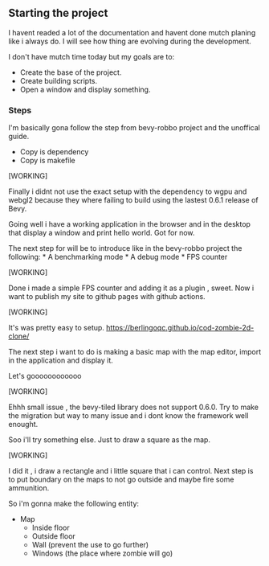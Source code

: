 

## Starting the project

I havent readed a lot of the documentation and havent done mutch planing
like i always do. I will see how thing are evolving during the development.

I don't have mutch time today but my goals are to:

* Create the base of the project.
* Create building scripts.
* Open a window and display something.



### Steps


I'm basically gona follow the step from bevy-robbo project and the unoffical guide.

* Copy is dependency
* Copy is makefile


[WORKING]

Finally i didnt not use the exact setup with the dependency to wgpu and webgl2
because they where failing to build using the lastest 0.6.1 release of Bevy.

Going well i have a working application in the browser and in the desktop
that display a window and print hello world. Got for now.

The next step for will be to introduce like in the bevy-robbo project the following:
    * A benchmarking mode
    * A debug mode
    * FPS counter

[WORKING]

Done i made a simple FPS counter and adding it as a plugin , sweet.
Now i want to publish my site to github pages with github actions.

[WORKING]

It's was pretty easy to setup. https://berlingoqc.github.io/cod-zombie-2d-clone/

The next step i want to do is making a basic map with the map editor, import in
the application and display it.

Let's goooooooooooo

[WORKING]

Ehhh small issue , the bevy-tiled library does not support 0.6.0.
Try to make the migration but way to many issue and i dont know
the framework well enought.

Soo i'll try something else. Just to draw a square as the map.

[WORKING]

I did it , i draw a rectangle and i little square that i can control.
Next step is to put boundary on the maps to not go outside and maybe
fire some ammunition.

So i'm gonna make the following entity:


* Map
    * Inside floor
    * Outside floor
    * Wall (prevent the use to go further)
    * Windows (the place where zombie will go)
